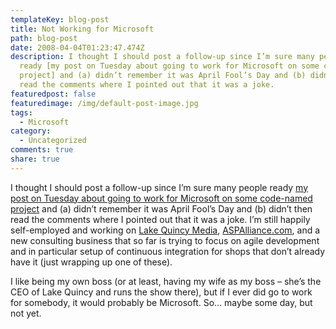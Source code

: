 ```yaml
---
templateKey: blog-post
title: Not Working for Microsoft
path: blog-post
date: 2008-04-04T01:23:47.474Z
description: I thought I should post a follow-up since I’m sure many people
  ready [my post on Tuesday about going to work for Microsoft on some code-named
  project] and (a) didn’t remember it was April Fool’s Day and (b) didn’t then
  read the comments where I pointed out that it was a joke.
featuredpost: false
featuredimage: /img/default-post-image.jpg
tags:
  - Microsoft
category:
  - Uncategorized
comments: true
share: true
---
```

<!--StartFragment-->

I thought I should post a follow-up since I’m sure many people ready [my post on Tuesday about going to work for Microsoft on some code-named project](http://aspadvice.com/blogs/ssmith/archive/2008/04/01/Joining-the-Collective.aspx) and (a) didn’t remember it was April Fool’s Day and (b) didn’t then read the comments where I pointed out that it was a joke. I’m still happily self-employed and working on [Lake Quincy Media](http://lakequincy.com/), [ASPAlliance.com](http://aspalliance.com/), and a new consulting business that so far is trying to focus on agile development and in particular setup of continuous integration for shops that don’t already have it (just wrapping up one of these).

I like being my own boss (or at least, having my wife as my boss – she’s the CEO of Lake Quincy and runs the show there), but if I ever did go to work for somebody, it would probably be Microsoft. So… maybe some day, but not yet.

<!--EndFragment-->